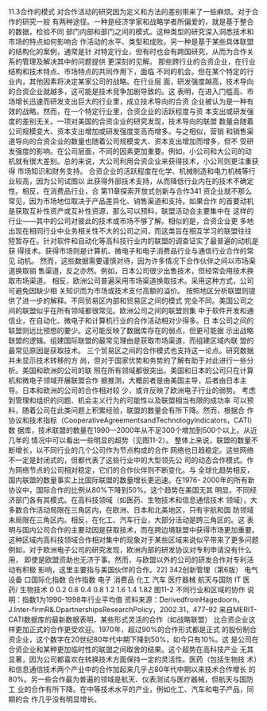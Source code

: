 11.3合作的模式
对合作活动的研究因为定义和方法的差别带来了一些麻烦。对于合作的研究一般
有两种途径。一种是经济学家和战略学者所偏爱的，就是基于整合的数据，检验不同
部门内部和部门之间的模式。这种类型的研究深入洞悉技术和市场的特点如何影响合
作活动的水平、类型和成败。另一种是基于某些具体联盟的结构化的案例，通常是针
对特定行业，但有时也会有跨国研究，从而为合作关系的管理及解决其中的问题提供
更深刻的见解。
那些跨行业的合资企业，在行业结构和技术特点、市场特点的共同作用下，面临
不同的机会。但在某个特定的行业内，其他因素将决定某家公司的战略。在行业层
面，研发强度越高，技术导向的合资企业就越多，这可能是技术竞争加剧导致的。这
表明，在进入门槛高、市场增长迅速而研发支出巨大的行业里，成立技术导向的合资
企业被认为是一种有效的战略。然而，在一个特定行业里，合资企业的活跃程度与资
本支出或研发强度的差别无关。一项对美国的合资企业的研究发现，技术导向的联盟
数量会随着公司规模变大、资本支出增加或研发强度变高而增多。与之相似，营销
和销售渠道导向的合资企业的数量也随着公司规模变大、资本支出增加而增多，但不
受研发强度的影响。在公司层面，不同的因素更加重要。例如，小公司和大公司的动
机就有很大差别。总的来说，大公司利用合资企业来获得技术，小公司则更注重获得
市场知识和财务支持。
合资企业的活跃程度在化学、机械制造和电力机械等行业较高，因为公司试图以
此获得外部技术支持，从而降低行业内在的技术不确定性。相反，在消费品行业，合
第11章探索开放式创新与合作341
资企业就不那么常见，因为市场地位取决于产品差异化、销售渠道和支持。如果合作
的首要动机是获取互补性资产或互补性资源，那么可以预料，联盟活动会主要集中在
这样的行业——其中的公司对彼此的技术或市场不够了解。相似的是，合资企业更
多地出现在相同行业中业务相关性不大的公司之间，而这类旨在相互学习的联盟往往
短暂存在。针对软件和自动化等高科技行业内的联盟的调查证实了最普遍的动机是获
得技术。获得市场则是计算机、微电子和电子消费品行业与通信行业合作的常见
动机。
然而，这些数据需要谨慎对待，因为许多情况下合作伙伴之间以市场渠道换取销
售渠道，反之亦然。例如，日本公司很少出售技术，但经常会用技术换取市场渠道。
相反，欧洲公司普遍采用市场渠道换取技术。采用这种方式，公司可避免因缺少相
关知识而为市场或技术支付高额的溢价。
按照地区分析联盟则提供了进一步的解释。不同贸易区内部和贸易区之间的模式
完全不同。美国公司之间的联盟似乎在所有领域都很常见。欧洲公司之间的联盟则集
中于软件开发和通信业，在自动化、微电子和计算机行业的合作活动相对少得多。日
本公司之间的联盟则远比预想的要少。这可能反映了数据库存在的弱点，但更可能据
示出战略联盟的逻辑。组建国际联盟的最常见理由是获取市场渠道，而组建区域内联
盟的最常见原因是获取技术。
三个贸易区之间的合作模式也支持这一论点。研究数据并未显示技术转移的方
尚，但对于国家优势和务势的了解有助于对此进行一些分析。美国和欧洲的公司的联
照在所有领域都很突出。美国和日本的公司只在计算机和微电子领域开展联盟合作
据推测，大概前者是由美国主导，后者由日本主导。日本和欧洲的公司的合作相对较
少，或许反映了欧洲电子行业的弱势。
考虑到管理和组织的问题、机会主义行为的可能性以及联盟相当有限的成功率
可以预料，随着公司在此类问题上积累经验，联盟的数量会有所下降。然而，根据合
作协议和技术指标（CooperativeAgreementsandTechnologyIndicators，CATI）数
据库，技术联盟的数量在1990—2000年从不足300个增加到500个以上。从近几年的
情况中可以看出一些明显的超势（见图11-2）。
整体上来说，联盟的数量不断增长，以不同行业的几个公司作为节点构成的合作
网络也日趋稳定。这些网络不一定是封闭式的，但都代表了这些行业中的大型领先公
司的动态合作模式。作为网络节点的公司相对稳定，它们的合作伙伴则不断变化。与
全球化趋势相反，国内联盟的数量事实上比国际联盟的数量增长更迅速。在1976-
2000年的所有新协议中，国际合作的比例从80%下降到50%。这个趋势在美国无其
明显。不同经济部门各有其模式。在高科技领域（如医药、生物技术和信息通信技术
领域），大多数合作活动局限在三角区内，在欧洲、日本和北美地区，只有宇航和国
防领域未局限在三角区内。相反，在化工、汽车行业，大部分活动是跨三角区的。这
表明与国内公司合作的主要动因是获取技术，而在跨边境联盟中获得市场更加重要。
这种区域内高科技领域合作相对集中的现象对于某些区域来说似平带来了更多问题
例如，对于欧洲电子公司的研究发现，欧洲内部的研发协议对专利申请没有什么用，
即使是欧盟资助也无济于事。然而，与欧盟以外的公司的研发合作对专利活动有积极
影响，这里主要指与美国伙伴的合作。22]
342创新管理（第6版）
电气设备
口国际化指数
合作指数
电子
消费品
化工
汽车
医疗器械
航天与国防
IT
医药/
生物技术
0
0.2
0.6
0.4
0.8
1.2
1.6
1.4
1.82
图11-2
不同行业和区域的协作
说明：指数1为1990-1998年行业平均值
资料来源：DerivedfromHagedoorn，J.Inter-firmR&.DpartnershipsResearchPolicy，2002.31，477-92
来自MERIT-CATI数据库的最新数据表明，某些形式灵活的合作（如战略联盟）
比合资企业这样更加正式的合作更受欢迎。1970年，超过90%的合作形式都是正式
的股份制合资企业，这个数字在20世纪80年代中期下降到50%，如今只有10%。这
是公司在合资企业和某种更加临时性的联盟之间取舍的结果。这个超势在高科技产业
无其显著，因为公司都喜欢在转换技术方面保持一定的灵活性。医药（包括生物技
术）和信息通信技术两个产业中的合作加起来几乎占80年代中期以来技术合作增长
的80%。另一些合作最为普遍的领域是航天、仪表测试与医疗器械，但航天与国防工
业的合作有所下降。在中等技术水平的产业，例如化工、汽车和电子产品，同期的合
作几乎没有明显增长。
